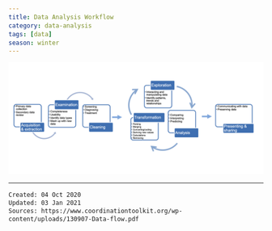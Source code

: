 ```yaml
---
title: Data Analysis Workflow
category: data-analysis
tags: [data]
season: winter
---
```


![](../assets/src/data-analysis-workflow.png)

---

    Created: 04 Oct 2020
    Updated: 03 Jan 2021
	Sources: https://www.coordinationtoolkit.org/wp-content/uploads/130907-Data-flow.pdf